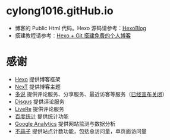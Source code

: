 # cylong1016.gitHub.io

* 博客的 Public Html 代码。Hexo 源码请参考：[HexoBlog](https://github.com/cylong1016/HexoBlog "HexoBlog")
* 搭建教程请参考：[Hexo + Git 搭建免费的个人博客][2]

# 感谢

* [Hexo][] 提供博客框架
* [NexT][] 提供博客主题
* [多说][] 提供评论服务、分享服务、最近访客等服务（[已经宣布关闭][1]）
* [Disqus][] 提供评论服务
* [LiveRe][] 提供评论服务
* [百度统计][] 提供统计功能
* [Google Analytics][] 提供网站监测与数据分析
* [不蒜子][] 提供站点计数功能，包括总访问量，单页面访问量

[Hexo]: https://hexo.io/zh-cn/ "Hexo"
[NexT]: https://theme-next.iissnan.com/ "Next"
[多说]: http://duoshuo.com/ "多说"
[多说开发者中心]: http://dev.duoshuo.com/docs "多说开发者中心"
[百度统计]: https://tongji.baidu.com/ "百度统计"
[Disqus]: https://disqus.com/ "Disqus"
[LiveRe]: https://livere.com/ "LiveRe"
[Google Analytics]: https://www.google.com/intl/zh-CN/analytics/ "Google Analytics"
[不蒜子]: https://ibruce.info/2015/04/04/busuanzi/ "不蒜子"
[1]: http://dev.duoshuo.com/threads/58d1169ae293b89a20c57241 "重要通知: 多说即将关闭"
[2]: https://www.cylong.com/blog/2016/04/19/hexo-git/ "Hexo + Git 搭建免费的个人博客"

